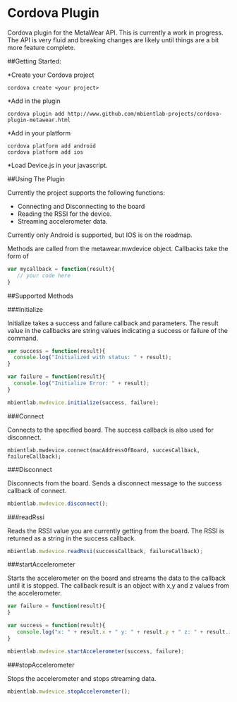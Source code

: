 Cordova Plugin
==============

Cordova plugin for the MetaWear API.  This is currently a work in progress.  The API is very fluid and breaking changes are likely until things are a bit more feature complete.

##Getting Started:

*Create your Cordova project
```
cordova create <your project>
```
*Add in the plugin
```
cordova plugin add http://www.github.com/mbientlab-projects/cordova-plugin-metawear.html
```
*Add in your platform
```
cordova platform add android
cordova platform add ios
```
*Load Device.js in your javascript.


##Using The Plugin

Currently the project supports the following functions:

* Connecting and Disconnecting to the board
* Reading the RSSI for the device.
* Streaming accelerometer data.

Currently only Android is supported,  but IOS is on the roadmap.

Methods are called from the metawear.mwdevice object.  Callbacks take the form of

```Javascript
var mycallback = function(result){
   // your code here
}
```

##Supported Methods

###Initialize

Initialize takes a success and failure callback and parameters.  The result value in the callbacks are string values indicating a success or failure of the command.

```Javascript
var success = function(result){
  console.log("Initialized with status: " + result);
}

var failure = function(result){
  console.log("Initialize Error: " + result);
}

mbientlab.mwdevice.initialize(success, failure);
```

###Connect

Connects to the specified board.  The success callback is also used for disconnect.

```Javacript
mbientlab.mwdevice.connect(macAddressOfBoard, succesCallback, failureCallback);
```

###Disconnect

Disconnects from the board.  Sends a disconnect message to the success callback of connect.

```Javascript
mbientlab.mwdevice.disconnect();
```

###readRssi

Reads the RSSI value you are currently getting from the board.  The RSSI is returned as a string in the success callback.

```Javascript
mbientlab.mwdevice.readRssi(successCallback, failureCallback);
```

###startAccelerometer

Starts the accelerometer on the board and streams the data to the callback until it is stopped.  The callback result is an object with x,y and z values from the accelerometer.

```Javascript
var failure = function(result){
}

var success = function(result){
   console.log("x: " + result.x + " y: " + result.y + " z: " + result.z);
}

mbientlab.mwdevice.startAccelerometer(success, failure);
```

###stopAccelerometer

Stops the accelerometer and stops streaming data.

```Javascript
mbientlab.mwdevice.stopAccelerometer();
```